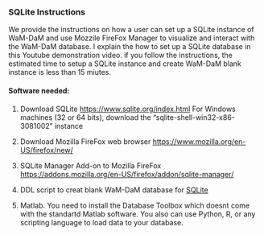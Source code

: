### SQLite Instructions 

We provide the instructions on how a user can set up a SQLite instance of WaM-DaM and use Mozzile FireFox Manager to visualize and interact with the WaM-DaM database. I explain the how to set up a SQLite database in this Youtube demonstration video. if you follow the instructions, the estimated time to setup a SQLite instance and create WaM-DaM blank instance is less than 15 miutes.

#### Software needed:
1. Download SQLite
https://www.sqlite.org/index.html
For Windows machines (32 or 64 bits), download the “sqlite-shell-win32-x86-3081002” instance

2. Download Mozilla FireFox web browser
https://www.mozilla.org/en-US/firefox/new/

3.	SQLite Manager Add-on to Mozilla FireFox
https://addons.mozilla.org/en-US/firefox/addon/sqlite-manager/

4. DDL script to creat blank WaM-DaM database for [SQLite](https://github.com/amabdallah/WaM-DaM1.0/blob/master/Files/BlankSchemas/WaM-DaM_for_SQLite.sql)


4. Matlab. You need to install the Database Toolbox which doesnt come with the standartd Matlab software. You also can use Python, R, or any scripting language to load data to your database. 
